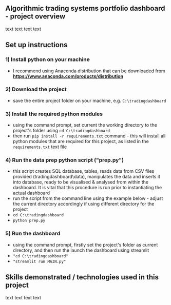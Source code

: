 ## Algorithmic trading systems portfolio dashboard - project overview
text
text
text
text

## Set up instructions
### 1) Install python on your machine
- I recommend using Anaconda distribution that can be downloaded from **https://www.anaconda.com/products/distribution**
### 2) Download the project
- save the entire project folder on your machine, e.g. `C:\tradingdashboard`
### 3) Install the required python modules
- using the command prompt, set current the working directory to the project's folder using `cd C:\tradingdashboard`
- then run `pip install -r requirements.txt` command - this will install all python modules that are required for this project, as listed in the `requirements.txt` text file
### 4) Run the data prep python script ("prep.py")
- this script creates SQL database, tables, reads data from CSV files provided (tradingdashboard\data), manipulates the data and inserts it into database, ready to be visualised & analysed from within the dashboard. It is vital that this procedure is run prior to instantiating the actual dashboard
- run the script from the command line using the example below - adjust the current directory accordingly if using different directory for the project
- `cd C:\tradingdashboard`
- `python prep.py`
### 5) Run the dashboard
- using the command prompt, firstly set the project's folder as current directory, and then run the launch the dashboard using streamlit
- `"cd C:\tradingdashboard"`
- `"streamlit run MAIN.py"`

## Skills demonstrated / technologies used in this project
text
text
text
text
